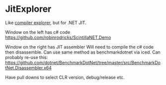 # JitExplorer

Like [compiler explorer](https://godbolt.org/), but for .NET JIT.

Window on the left has c# code
https://github.com/robinrodricks/ScintillaNET.Demo

Window on the right has JIT assembler
Will need to compile the c# code then disassemble. Can use same method as benchmarkdotnet via iced.
Can probably re-use this: https://github.com/dotnet/BenchmarkDotNet/tree/master/src/BenchmarkDotNet.Disassembler.x64

Have pull downs to select CLR version, debug/release etc.
